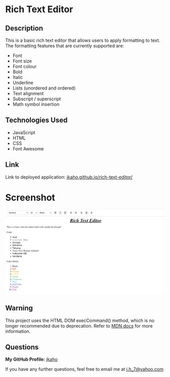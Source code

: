 # Rich Text Editor 

## Description 

This is a basic rich text editor that allows users to apply formatting to text. The formatting features that are currently supported are: 
- Font
- Font size 
- Font colour 
- Bold 
- Italic
- Underline 
- Lists (unordered and ordered)
- Text alignment
- Subscript / superscript
- Math symbol insertion

## Technologies Used

- JavaScript
- HTML
- CSS
- Font Awesome

## Link

Link to deployed application: [jkaho.github.io/rich-text-editor/](https://jkaho.github.io/rich-text-editor/)

# Screenshot

![Rich Text Editor screenshot](assets/images/screenshot.png)

## Warning 

This project uses the HTML DOM execCommand() method, which is no longer recommended due to deprecation. Refer to [MDN docs](https://developer.mozilla.org/en-US/docs/Web/API/Document/execCommand) for more information.

## Questions 

**My GitHub Profile:** [jkaho](https://www.github.com/jkaho/inspecti)

If you have any further questions, feel free to email me at [j.h_7@yahoo.com](j.h_7@yahoo.com)